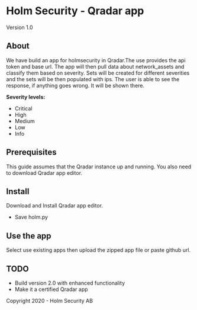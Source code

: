 # Holm Security - Qradar app

Version 1.0

## About

We have build an app for holmsecurity in Qradar.The use provides the api token and base url. The app will then pull data about network_assets and classify them based on severity. Sets will be created for different severities and the sets will be then populated with ips. The user is able to see the response, if anything goes wrong. It will be shown there.


**Severity levels:**


- Critical
- High
- Medium
- Low
- Info

## Prerequisites

This guide assumes that the Qradar instance up and running. You also need to download Qradar app editor.

## Install

Download and Install Qradar app editor.  

- Save holm.py

## Use the app

Select use existing apps then upload the zipped app file or paste github url.

## TODO

- Build version 2.0 with enhanced functionality
- Make it a certified Qradar app

Copyright 2020 - Holm Security AB
